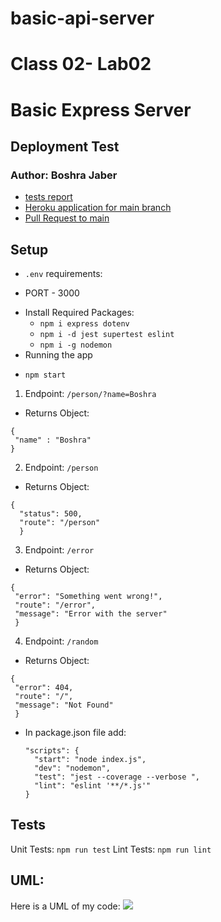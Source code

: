 # basic-api-server

# Class 02- Lab02
# Basic Express Server
## Deployment Test
### Author: Boshra Jaber
* [tests report](https://github.com/BoshraJaber/basic-express-server/actions)
* [Heroku application for main branch](https://boshra-basic-express-server.herokuapp.com/)
* [Pull Request to main](https://github.com/BoshraJaber/basic-express-server/pull/3)

## Setup
- `.env` requirements:
 * PORT - 3000
- Install Required Packages:
  * `npm i express dotenv`
  * `npm i -d jest supertest eslint`
  * `npm i -g nodemon`
- Running the app
 * `npm start`
 1. Endpoint: `/person/?name=Boshra`
   * Returns Object:
  ```
  {
   "name" : "Boshra"
  }
  ```
 2. Endpoint: `/person`
   * Returns Object:
  ```
  {
    "status": 500,
    "route": "/person"
    }
  ``` 
 3. Endpoint: `/error`
   * Returns Object:
  ```
  {
   "error": "Something went wrong!",
   "route": "/error",
   "message": "Error with the server"
   }
  ```
 4. Endpoint: `/random`
   * Returns Object:
  ```
  {
   "error": 404,
   "route": "/",
   "message": "Not Found"
   }
  ```
- In package.json file add:
  ```
  "scripts": {
    "start": "node index.js",
    "dev": "nodemon",
    "test": "jest --coverage --verbose ",
    "lint": "eslint '**/*.js'"
  }
  ```

## Tests
Unit Tests: `npm run test`
Lint Tests: `npm run lint`

## UML:
Here is a UML of my code: 
![](./src/lab02.png)